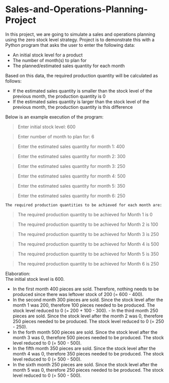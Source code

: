 # Sales-and-Operations-Planning-Project

In this project, we are going to simulate a sales and operations planning using the zero stock level strategy. Project is to demonstrate this with a Python program that asks the user to enter the following data:

- An initial stock level for a product
- The number of month(s) to plan for
- The planned/estimated sales quantity for each month

Based on this data, the required production quantity will be calculated as follows:

- If the estimated sales quantity is smaller than the stock level of the previous month, the production quantity is 0
- If the estimated sales quantity is larger than the stock level of the previous month, the production quantity is this difference

Below is an example execution of the program:
> Enter initial stock level: 600


> Enter number of month to plan for: 6


> Enter the estimated sales quantity for month 1: 400


> Enter the estimated sales quantity for month 2: 300


> Enter the estimated sales quantity for month 3: 250


> Enter the estimated sales quantity for month 4: 500


> Enter the estimated sales quantity for month 5: 350


> Enter the estimated sales quantity for month 6: 250




`The required production quantities to be achieved for each month are:`


> The required production quantity to be achieved for Month 1 is 0


> The required production quantity to be achieved for Month 2 is 100


> The required production quantity to be achieved for Month 3 is 250


> The required production quantity to be achieved for Month 4 is 500


> The required production quantity to be achieved for Month 5 is 350


> The required production quantity to be achieved for Month 6 is 250




Elaboration: \
The initial stock level is 600. 
- In the first month 400 pieces are sold. Therefore, nothing needs to be produced since there was leftover stock of 200 (= 600 - 400). 
- In the second month 300 pieces are sold. Since the stock level after the month 1 was 200, therefore 100 pieces needed to be produced. The stock level reduced to 0 (= 200 + 100 - 300). - In the third month 250 pieces are sold. Since the stock level after the month 2 was 0, therefore 250 pieces needed to be produced. The stock level reduced to 0 (= 250 - 250).
- In the forth month 500 pieces are sold. Since the stock level after the month 3 was 0, therefore 500 pieces needed to be produced. The stock level reduced to 0 (= 500 - 500).
- In the fifth month 350 pieces are sold. Since the stock level after the month 4 was 0, therefore 350 pieces needed to be produced. The stock level reduced to 0 (= 500 - 500).
- In the sixth month 250 pieces are sold. Since the stock level after the month 5 was 0, therefore 250 pieces needed to be produced. The stock level reduced to 0 (= 500 - 500).
